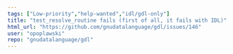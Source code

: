 ```yaml
---
tags: ["Low-priority","help-wanted","idl/gdl-only"]
title: "test_resolve_routine fails (first of all, it fails with IDL)"
html_url: "https://github.com/gnudatalanguage/gdl/issues/146"
user: "opoplawski"
repo: "gnudatalanguage/gdl"
---
```


